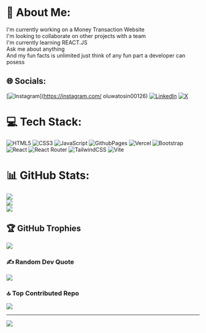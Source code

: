 # 💫 About Me:
I'm currently working on a Money Transaction Website<br>I'm looking to collaborate on other projects with a team<br>I'm currently learning REACT.JS<br>Ask me about anything<br>And my fun facts is unlimited just think of any fun part a developer can posess


## 🌐 Socials:
[![Instagram](https://img.shields.io/badge/Instagram-%23E4405F.svg?logo=Instagram&logoColor=white)](https://instagram.com/ oluwatosin00126) [![LinkedIn](https://img.shields.io/badge/LinkedIn-%230077B5.svg?logo=linkedin&logoColor=white)](https://www.linkedin.com/in/oluwatosin-daniel-6b9a2632b/) [![X](https://img.shields.io/badge/X-black.svg?logo=X&logoColor=white)](https://x.com/@Oluwatosin55902) 

# 💻 Tech Stack:
![HTML5](https://img.shields.io/badge/html5-%23E34F26.svg?style=for-the-badge&logo=html5&logoColor=white) ![CSS3](https://img.shields.io/badge/css3-%231572B6.svg?style=for-the-badge&logo=css3&logoColor=white) ![JavaScript](https://img.shields.io/badge/javascript-%23323330.svg?style=for-the-badge&logo=javascript&logoColor=%23F7DF1E) ![GithubPages](https://img.shields.io/badge/github%20pages-121013?style=for-the-badge&logo=github&logoColor=white) ![Vercel](https://img.shields.io/badge/vercel-%23000000.svg?style=for-the-badge&logo=vercel&logoColor=white) ![Bootstrap](https://img.shields.io/badge/bootstrap-%238511FA.svg?style=for-the-badge&logo=bootstrap&logoColor=white) ![React](https://img.shields.io/badge/react-%2320232a.svg?style=for-the-badge&logo=react&logoColor=%2361DAFB) ![React Router](https://img.shields.io/badge/React_Router-CA4245?style=for-the-badge&logo=react-router&logoColor=white) ![TailwindCSS](https://img.shields.io/badge/tailwindcss-%2338B2AC.svg?style=for-the-badge&logo=tailwind-css&logoColor=white) ![Vite](https://img.shields.io/badge/vite-%23646CFF.svg?style=for-the-badge&logo=vite&logoColor=white)
# 📊 GitHub Stats:
![](https://github-readme-stats.vercel.app/api?username=Ultimate-Guru&theme=dark&hide_border=false&include_all_commits=false&count_private=false)<br/>
![](https://github-readme-streak-stats.herokuapp.com/?user=Ultimate-Guru&theme=dark&hide_border=false)<br/>
![](https://github-readme-stats.vercel.app/api/top-langs/?username=Ultimate-Guru&theme=dark&hide_border=false&include_all_commits=false&count_private=false&layout=compact)

## 🏆 GitHub Trophies
![](https://github-profile-trophy.vercel.app/?username=Ultimate-Guru&theme=radical&no-frame=false&no-bg=true&margin-w=4)

### ✍️ Random Dev Quote
![](https://quotes-github-readme.vercel.app/api?type=horizontal&theme=radical)

### 🔝 Top Contributed Repo
![](https://github-contributor-stats.vercel.app/api?username=Ultimate-Guru&limit=5&theme=dark&combine_all_yearly_contributions=true)

---
[![](https://visitcount.itsvg.in/api?id=Ultimate-Guru&icon=0&color=0)](https://visitcount.itsvg.in)

<!-- Proudly created with GPRM ( https://gprm.itsvg.in ) -->
